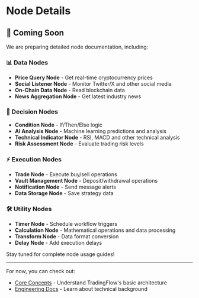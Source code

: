 # Node Details

## 🚧 Coming Soon

We are preparing detailed node documentation, including:

### 📊 Data Nodes
- **Price Query Node** - Get real-time cryptocurrency prices
- **Social Listener Node** - Monitor Twitter/X and other social media
- **On-Chain Data Node** - Read blockchain data
- **News Aggregation Node** - Get latest industry news

### 🤔 Decision Nodes
- **Condition Node** - If/Then/Else logic
- **AI Analysis Node** - Machine learning predictions and analysis
- **Technical Indicator Node** - RSI, MACD and other technical analysis
- **Risk Assessment Node** - Evaluate trading risk levels

### ⚡ Execution Nodes
- **Trade Node** - Execute buy/sell operations
- **Vault Management Node** - Deposit/withdrawal operations
- **Notification Node** - Send message alerts
- **Data Storage Node** - Save strategy data

### 🛠️ Utility Nodes
- **Timer Node** - Schedule workflow triggers
- **Calculation Node** - Mathematical operations and data processing
- **Transform Node** - Data format conversion
- **Delay Node** - Add execution delays

Stay tuned for complete node usage guides!

---

For now, you can check out:
- [Core Concepts](../core-concepts/on-chain-vaults.md) - Understand TradingFlow's basic architecture
- [Engineering Docs](../engineering-docs/development-background.md) - Learn about technical background
